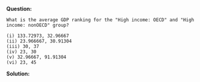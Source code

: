 <b>Question:</b>
```
What is the average GDP ranking for the "High income: OECD" and "High income: nonOECD" group?

(i) 133.72973, 32.96667			
(ii) 23.966667, 30.91304			
(iii) 30, 37			
(iv) 23, 30			
(v) 32.96667, 91.91304	
(vi) 23, 45
```
<b>Solution:</b>
